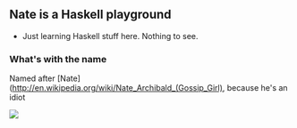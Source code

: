 ## Nate is a Haskell playground

* Just learning Haskell stuff here. Nothing to see.

### What's with the name

Named after [Nate](http://en.wikipedia.org/wiki/Nate_Archibald_(Gossip_Girl), because he's an idiot

<img src="http://data1.whicdn.com/images/47380586/large.gif"/>

